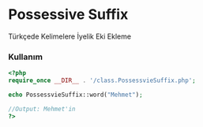 # Possessive Suffix

Türkçede Kelimelere İyelik Eki Ekleme

### Kullanım

```php
<?php
require_once __DIR__ . '/class.PossessvieSuffix.php';

echo PossessvieSuffix::word("Mehmet");

//Output: Mehmet'in
?>
```
